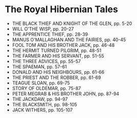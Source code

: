 # The Royal Hibernian Tales


- THE BLACK THIEF AND KNIGHT OF THE GLEN, pp. 5-20
- WILL O'THE WISP, pp. 20-27
- THE APPRENTICE THIEF, pp. 28-39
- MANUS O'MALLAGHAN AND THE FAIRIES, pp. 40-45
- FOOL TOM AND HIS BROTHER JACK, pp. 46-48
- THE HERMIT TURNED PILGRIM, pp. 48-51
- THE FARMER AND HIS SERVANT, pp. 51-55
- THE THREE ADVICES, pp. 55-57
- THE SPAEMAN, pp. 57-61
- DONALD AND HIS NEIGHBOURS, pp. 61-66
- THE PRIEST AND THE ROBBER, pp. 61-69
- TEAGUE SLOAN, pp. 69-75
- STORY OF OLDEMAR, pp. 75-87
- PETER MEGRAB & HIS BROTHER JOHN, pp. 87-94
- THE JACKDAW, pp. 94-97
- THE BLACKSMITH, pp. 98-105
- JACK WITHERS, pp. 105-107